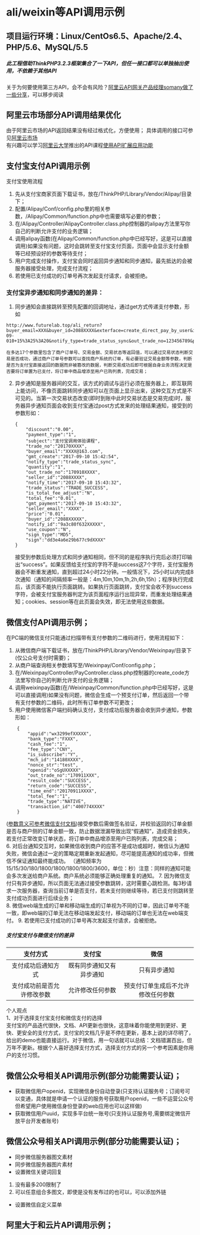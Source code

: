 # ali/weixin等API调用示例
## 项目运行环境：Linux/CentOs6.5、Apache/2.4、PHP/5.6、MySQL/5.5
##### 此工程借助ThinkPHP3.2.3框架集合了一下API，但任一接口都可以单独抽出使用，不依赖于其他API
关于为何要使用第三方API，会不会有风险？[阿里云API网关产品经理somany做了一些分享](https://yq.aliyun.com/articles/72533?spm=5176.100239.0.0.g6BX1g)，可以移步阅读
## 阿里云市场部分API调用结果优化  
由于阿里云市场的API返回结果没有经过格式化，方便使用；
具体调用的接口可参见[阿里云市场](https://promotion.aliyun.com/ntms/market/data.html?spm=5176.8142029.414693.37.Agg7CB)  
有兴趣可以学习[阿里云大学](https://edu.aliyun.com/)推出的API课程[使用API扩展应用功能](https://edu.aliyun.com/course/69?spm=0.0.0.0.k7BeWl)
## 支付宝支付API调用示例
支付宝使用流程
 1. 先从支付宝商家页面下载证书，放在/ThinkPHP/Library/Vendor/Alipay/目录下；  
 2. 配置/Alipay/Conf/config.php里的相关参数，/Alipay/Common/function.php中也需要填写必要的参数；  
 3. 在/Alipay/Controller/AlipayController.class.php控制器的alipay方法里写你自己的判断允许支付的业务逻辑；
 4. 调用alipay函数(在Alipay/Common/function.php中已经写好，这是可以直接调用)如果没有问题，这时会跳转至支付宝支付页面，页面中会显示支付金额等已经预设好的参数等待支付；  
 5. 用户完成支付操作，支付宝会同时返回异步通知和同步通知，最先抵达的会被服务器接受处理，完成支付流程；  
 6. 若使用已支付成功的订单号再次发起支付请求，会被拒绝。

### 支付宝异步通知和同步通知的差异：

 1. 同步通知会直接跳转至预先配置的回调地址，通过get方式传递支付参数，形如
```
http://www.futurelab.top/ali_return?buyer_email=XXX&buyer_id=2088XXXX&exterface=create_direct_pay_by_user&is_success=T&notify_id=RqPnCoPT3K9%252Fvwbh3InWfjfy%252BgJNrz7BPac%252FqwHxJcac3tW0SBAZc&notify_time=2017-09-010+15%3A25%3A20&notify_type=trade_status_sync&out_trade_no=123456789&payment_type=1&seller_email=XXXX&seller_id=2088XXXX&subject=%E4%BC%98%E8%B0%B1%E5%88%9B%E6%96%B0%E8%AF%BE%E7%A8%8B%2F352436&total_fee=0.01&trade_no=201709010XXX&trade_status=TRADE_SUCCESS&sign=505865055c40964fXXXXX&sign_type=MD5
```
    在多达17个参数里包含了商户订单号、交易金额、交易状态等返回值，可以通过交易状态判断交易是否成功，通过商户订单号参数可以查找商户系统的订单，有必要验证交易金额等参数，判断是否为支付宝直接返回的数据而非被篡改的数据，判断交易成功后即可根据自身业务流程决定是否要将订单置为已支付，将订单中商品增添至用户已购列表，完成交易；  

 2. 异步通知是服务器间的交互，该方式的调试与运行必须在服务器上，即互联网上能访问，不像页面跳转同步通知可以在页面上显示出来，这种交互方式是不可见的。当第一次交易状态改变(即时到账中此时交易状态是交易完成)时，服务器异步通知页面会收到支付宝通过post方式发来的处理结果通知，接受到的参数形如：  
    ```
    {
        "discount":"0.00",
        "payment_type":"1",
        "subject":"支付宝调用体验课程",
        "trade_no":"20170XXXX",
        "buyer_email":"XXXX@163.com",
        "gmt_create":"2017-09-10 15:42:54",
        "notify_type":"trade_status_sync",
        "quantity":"1",
        "out_trade_no":"170910XXXX",
        "seller_id":"2088XXXX",
        "notify_time":"2017-09-10 15:43:32",
        "trade_status":"TRADE_SUCCESS",
        "is_total_fee_adjust":"N",
        "total_fee":"0.01",
        "gmt_payment":"2017-09-10 15:43:32",
        "seller_email":"XXXX",
        "price":"0.01",
        "buyer_id":"2088XXXXX",
        "notify_id":"9a3c80f632XXXXX",
        "use_coupon":"N",
        "sign_type":"MD5",
        "sign":"dd3e4a6e29b677c9dXXXX"
    }
    ```
    接受到参数后处理方式和同步通知相同，但不同的是程序执行完后必须打印输出“success”。如果反馈给支付宝的字符不是success这7个字符，支付宝服务器会不断重发通知，直到超过24小时22分钟。一般情况下，25小时以内完成8次通知（通知的间隔频率一般是：4m,10m,10m,1h,2h,6h,15h）；程序执行完成后，该页面不能执行页面跳转。如果执行页面跳转，支付宝会收不到success字符，会被支付宝服务器判定为该页面程序运行出现异常，而重发处理结果通知；cookies、session等在此页面会失效，即无法使用这些数据。

## 微信支付API调用示例；  
在PC端的微信支付只能通过扫描带有支付参数的二维码进行，使用流程如下：
 1. 从微信商户端下载证书，放在/ThinkPHP/Library/Vendor/Weixinpay/目录下(仅公众号支付时需要)；   
 2. 从商户端查询相关参数填写至/Weixinpay/Conf/config.php；  
 3. 在/Weixinpay/Controller/PayController.class.php控制器的create_code方法里写你自己的判断允许支付的业务逻辑；
 4. 调用weixinpay函数(在/Weixinpay/Common/function.php中已经写好，这是可以直接调用)如果没有问题，微信会生成一个预支付订单，然后返回一个带有支付参数的二维码，此时所有订单参数不可更改；  
 5. 用户使用微信客户端扫码确认支付，支付成功后服务器会收到异步通知，参数形如：
```
    {
        "appid":"wx3299efXXXXX",
        "bank_type":"FXXX",
        "cash_fee":"1",
        "fee_type":"CNY",
        "is_subscribe":"Y",
        "mch_id":"14180XXXX",
        "nonce_str":"test",
        "openid":"oSgUXXXXX",
        "out_trade_no":"170911XXX",
        "result_code":"SUCCESS",
        "return_code":"SUCCESS",
        "time_end":"20170911XXXX",
        "total_fee":"1",
        "trade_type":"NATIVE",
        "transaction_id":"400774XXXX"
    }
```
 ([参数意义可参考微信支付文档](https://pay.weixin.qq.com/wiki/doc/api/native.php?chapter=9_7))接受参数后需做签名验证，并校验返回的订单金额是否与商户侧的订单金额一致，防止数据泄漏导致出现“假通知”，造成资金损失，若支付正常改变订单状态，将订单中商品增添至用户已购列表，完成交易；  
 6. 对后台通知交互时，如果微信收到商户的应答不是成功或超时，微信认为通知失败，微信会通过一定的策略定期重新发起通知，尽可能提高通知的成功率，但微信不保证通知最终能成功。 （通知频率为15/15/30/180/1800/1800/1800/1800/3600，单位：秒）注意：同样的通知可能会多次发送给商户系统。商户系统必须能够正确处理重复的通知。
 7. 因为微信支付只有异步通知，所以页面无法通过接受参数跳转，这时需要心跳检测。每3秒请求一次服务器，查询当前订单是否支付，若未支付则继续等待，若已支付则跳转至支付成功页面进行后续业务；  
 8. 微信web端生成的订单和移动端生成的订单视为不同的订单，因此订单号不能一致，即web端的订单无法在移动端发起支付，移动端的订单也无法在web端支付。
 9. 若使用已支付成功的订单号再次发起支付请求，会被拒绝。

##### 支付宝支付与微信支付的差异
|支付方式|支付宝|微信|
|:-----:|:-----:|:-----:|
|支付成功后通知方式|既有同步通知又有异步通知|只有异步通知|
|支付成功前是否允许修改参数|允许修改任何参数|预支付订单生成后不允许修改任何参数|


个人观点  
1、对于选择支付宝支付和微信支付的选择  
  支付宝的产品迭代很快，文档、API更新也很快，这意味着你能使用到更好、更快、更安全的支付方式，支付宝的文档几乎是不停在更新，基本上说的详尽明了，给出的demo也能直接运行。对于微信，用一句话就可以总结：文档错漏百出，但万年不更新。根据个人喜好选择支付方式，选择支付方式的另一个参考因素是你用户的支付习惯。


## 微信公众号相关API调用示例(部分功能需要认证)；  
  * 获取微信用户openid，实现微信身份自动登录(只支持认证服务号；订阅号可以变通，具体就是申请一个认证的服务号获取用户openid，一些不运营公众号但希望用户使用微信身份登录的web应用也可以这样做)  
  * 获取微信用户uuid，实现多平台统一账号(只支持认证服务号,需要绑定微信开放平台开发者账号)


## 微信公众号相关API调用示例(部分功能需要认证)；  
  * 同步微信服务器图文素材  
  * 同步微信服务器图片素材  
  * 设置微信关键词回复  
   1. 没有最多200限制了  
   2. 可以任意组合多图文，即使是没有发布过的也可以，可以添加外链  
  * 设置微信自定义菜单  


## 阿里大于和云片API调用示例；  
